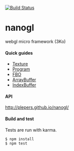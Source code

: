 [![Build Status](https://travis-ci.org/plepers/nanogl.svg?branch=master)](https://travis-ci.org/plepers/nanogl)


# nanogl
webgl micro framework (3Ko)

#### Quick guides

  - [Texture](docs/texture.md)
  - [Program](docs/program.md)
  - [FBO](docs/fbo.md)
  - [ArrayBuffer](docs/arraybuffer.md)
  - [IndexBuffer](docs/indexbuffer.md)


#### API
http://plepers.github.io/nanogl/

#### Build and test

Tests are run with karma.

```
$ npm install
$ npm test
```
